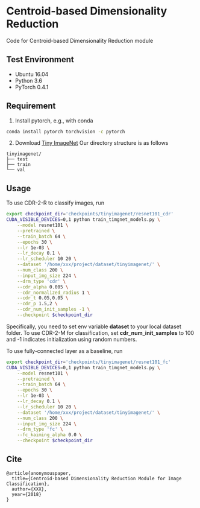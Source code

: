 # Centroid-based Dimensionality Reduction
Code for Centroid-based Dimensionality Reduction module

## Test Environment
* Ubuntu 16.04
* Python 3.6
* PyTorch 0.4.1

## Requirement
1. Install pytorch, e.g., with conda
```bash
conda install pytorch torchvision -c pytorch
```
2. Download [Tiny ImageNet](https://tiny-imagenet.herokuapp.com/)
Our directory structure is as follows
```
tinyimagenet/
├── test
├── train
└── val
```

## Usage
To use CDR-2-R to classify images, run
```bash
export checkpoint_dir='checkpoints/tinyimagenet/resnet101_cdr'
CUDA_VISIBLE_DEVICES=0,1 python train_timgnet_models.py \
	--model resnet101 \
	--pretrained \
	--train_batch 64 \
	--epochs 30 \
	--lr 1e-03 \
	--lr_decay 0.1 \
	--lr_scheduler 10 20 \
	--dataset '/home/xxx/project/dataset/tinyimagenet/' \
	--num_class 200 \
	--input_img_size 224 \
	--drm_type 'cdr' \
	--cdr_alpha 0.005 \
	--cdr_normalized_radius 1 \
	--cdr_t 0.05,0.05 \
	--cdr_p 1.5,2 \
	--cdr_num_init_samples -1 \
	--checkpoint $checkpoint_dir
```
Specifically, you need to set env variable **dataset** to your local dataset folder. To use CDR-2-M for classification, set **cdr_num_init_samples** to 100 and -1 indicates initialization using random numbers.

To use fully-connected layer as a baseline, run
```bash
export checkpoint_dir='checkpoints/tinyimagenet/resnet101_fc'
CUDA_VISIBLE_DEVICES=0,1 python train_timgnet_models.py \
    --model resnet101 \
    --pretrained \
    --train_batch 64 \
    --epochs 30 \
    --lr 1e-03 \
    --lr_decay 0.1 \
    --lr_scheduler 10 20 \
    --dataset '/home/xxx/project/dataset/tinyimagenet/' \
    --num_class 200 \
    --input_img_size 224 \
    --drm_type 'fc' \
    --fc_kaiming_alpha 0.0 \
    --checkpoint $checkpoint_dir
```

## Cite
```
@article{anonymouspaper,
  title={Centroid-based Dimensionality Reduction Module for Image Classification},
  author={XXX},
  year={2018}
}
```

